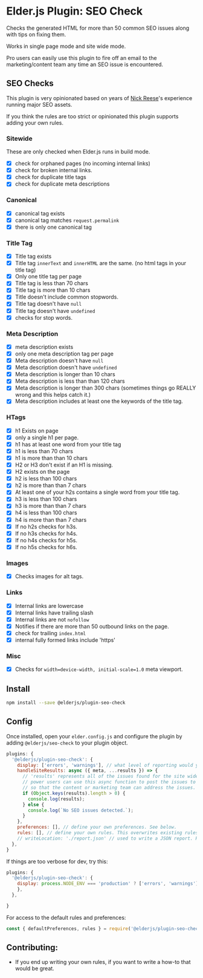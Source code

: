 # Elder.js Plugin: SEO Check

Checks the generated HTML for more than 50 common SEO issues along with tips on fixing them.

Works in single page mode and site wide mode.

Pro users can easily use this plugin to fire off an email to the marketing/content team any time an SEO issue is encountered.

## SEO Checks

This plugin is very opinionated based on years of [Nick Reese](https://nicholasreese.com)'s experience running major SEO assets.

If you think the rules are too strict or opinionated this plugin supports adding your own rules.

### Sitewide

These are only checked when Elder.js runs in build mode.

- [x] check for orphaned pages (no incoming internal links)
- [x] check for broken internal links.
- [x] check for duplicate title tags
- [x] check for duplicate meta descriptions

### Canonical

- [x] canonical tag exists
- [x] canonical tag matches `request.permalink`
- [x] there is only one canonical tag

### Title Tag

- [x] Title tag exists
- [x] Title tag `innerText` and `innerHTML` are the same. (no
      html tags in your title tag)
- [x] Only one title tag per page
- [x] Title tag is less than 70 chars
- [x] Title tag is more than 10 chars
- [x] Title doesn't include common stopwords.
- [x] Title tag doesn't have `null`
- [x] Title tag doesn't have `undefined`
- [x] checks for stop words.

### Meta Description

- [x] meta description exists
- [x] only one meta description tag per page
- [x] Meta description doesn't have `null`
- [x] Meta description doesn't have `undefined`
- [x] Meta description is longer than 10 chars
- [x] Meta description is less than than 120 chars
- [x] Meta description is longer than 300 chars (sometimes things
      go REALLY wrong and this helps catch it.)
- [x] Meta description includes at least one the keywords of the title
      tag.

### HTags

- [x] h1 Exists on page
- [x] only a single h1 per page.
- [x] h1 has at least one word from your title tag
- [x] h1 is less than 70 chars
- [x] h1 is more than than 10 chars
- [x] H2 or H3 don't exist if an H1 is missing.
- [x] H2 exists on the page
- [x] h2 is less than 100 chars
- [x] h2 is more than than 7 chars
- [x] At least one of your h2s contains a single word from your
      title tag.
- [x] h3 is less than 100 chars
- [x] h3 is more than than 7 chars
- [x] h4 is less than 100 chars
- [x] h4 is more than than 7 chars
- [x] If no h2s checks for h3s.
- [x] If no h3s checks for h4s.
- [x] If no h4s checks for h5s.
- [x] If no h5s checks for h6s.

### Images

- [x] Checks images for alt tags.

### Links

- [x] Internal links are lowercase
- [x] Internal links have trailing slash
- [x] Internal links are not `nofollow`
- [x] Notifies if there are more than 50 outbound links on the page.
- [x] check for trailing `index.html`
- [x] internal fully formed links include 'https'

### Misc

- [x] Checks for `width=device-width, initial-scale=1.0` meta
      viewport.

## Install

```bash
npm install --save @elderjs/plugin-seo-check
```

## Config

Once installed, open your `elder.config.js` and configure the plugin by adding `@elderjs/seo-check` to your plugin object.

```javascript
plugins: {
  '@elderjs/plugin-seo-check': {
    display: ['errors', 'warnings'], // what level of reporting would you like.
    handleSiteResults: async ({ meta, ...results }) => {
      // 'results' represents all of the issues found for the site wide build.
      // power users can use this async function to post the issues to an endpoint or send an email
      // so that the content or marketing team can address the issues.
      if (Object.keys(results).length > 0) {
        console.log(results);
      } else {
        console.log(`No SEO issues detected.`);
      }
    },
    preferences: [], // define your own preferences. See below.
    rules: [], // define your own rules. This overwrites existing rules. See below.
    // writeLocation: './report.json' // used to write a JSON report. Relative to the root.
  },
}
```

If things are too verbose for dev, try this:

```javascript
plugins: {
  '@elderjs/plugin-seo-check': {
    display: process.NODE_ENV === 'production' ? ['errors', 'warnings']: [], // disables reporting unless you in production building.
    },
  },

}
```

For access to the default rules and preferences:

```js
const { defaultPreferences, rules } = require('@elderjs/plugin-seo-check');
```

## Contributing:

- If you end up writing your own rules, if you want to write a how-to that would be great.
